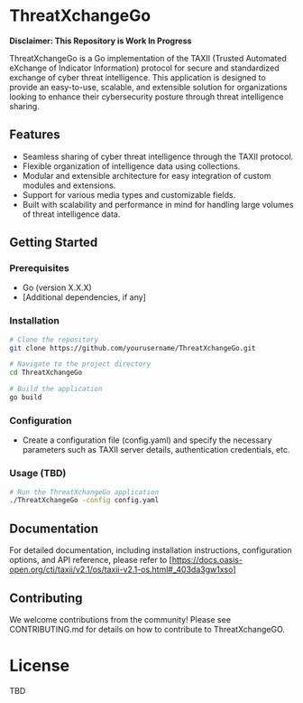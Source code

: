 # ThreatXchangeGo

**Disclaimer: This Repository is Work In Progress**

ThreatXchangeGo is a Go implementation of the TAXII (Trusted Automated eXchange of Indicator Information) protocol for secure and standardized exchange of cyber threat intelligence. This application is designed to provide an easy-to-use, scalable, and extensible solution for organizations looking to enhance their cybersecurity posture through threat intelligence sharing.

## Features

- Seamless sharing of cyber threat intelligence through the TAXII protocol.
- Flexible organization of intelligence data using collections.
- Modular and extensible architecture for easy integration of custom modules and extensions.
- Support for various media types and customizable fields.
- Built with scalability and performance in mind for handling large volumes of threat intelligence data.

## Getting Started

### Prerequisites

- Go (version X.X.X)
- [Additional dependencies, if any]

### Installation

```bash
# Clone the repository
git clone https://github.com/yourusername/ThreatXchangeGo.git

# Navigate to the project directory
cd ThreatXchangeGo

# Build the application
go build
```

### Configuration

- Create a configuration file (config.yaml) and specify the necessary parameters such as TAXII server details, authentication credentials, etc.

### Usage (TBD)

```bash
# Run the ThreatXchangeGo application
./ThreatXchangeGo -config config.yaml
```

## Documentation

For detailed documentation, including installation instructions, configuration options, and API reference, please refer to [https://docs.oasis-open.org/cti/taxii/v2.1/os/taxii-v2.1-os.html#_403da3gw1xso]

## Contributing

We welcome contributions from the community! Please see CONTRIBUTING.md for details on how to contribute to ThreatXchangeGO.

# License

TBD
